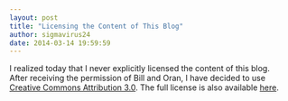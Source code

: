 ```yaml
---
layout: post
title: "Licensing the Content of This Blog"
author: sigmavirus24
date: 2014-03-14 19:59:59
---
```


I realized today that I never explicitly licensed the content of this blog.  
After receiving the permission of Bill and Oran, I have decided to use 
[Creative Commons Attribution 3.0][short]. The full license is also available 
[here][full].

[short]: http://creativecommons.org/licenses/by/3.0/
[full]: http://creativecommons.org/licenses/by/3.0/legalcode
